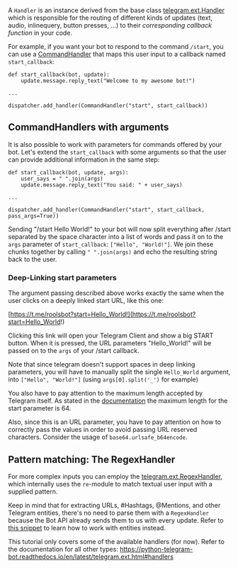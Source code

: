 A `Handler` is an instance derived from the base class [telegram.ext.Handler](https://python-telegram-bot.readthedocs.io/en/latest/telegram.ext.handler.html#telegram.ext.Handler) which is responsible for the routing of different kinds of updates (text, audio, inlinequery, button presses, ...) to their _corresponding callback function_ in your code.

For example, if you want your bot to respond to the command `/start`, you can use a [CommandHandler](https://python-telegram-bot.readthedocs.io/en/latest/telegram.ext.commandhandler.html) that maps this user input to a callback named `start_callback`:
```
def start_callback(bot, update):
    update.message.reply_text("Welcome to my awesome bot!")

...

dispatcher.add_handler(CommandHandler("start", start_callback))
```

## CommandHandlers with arguments

It is also possible to work with parameters for commands offered by your bot. Let's extend the `start_callback` with some arguments so that the user can provide additional information in the same step:

```
def start_callback(bot, update, args):
    user_says = " ".join(args)
    update.message.reply_text("You said: " + user_says)

...

dispatcher.add_handler(CommandHandler("start", start_callback, pass_args=True))
```

Sending "/start Hello World!" to your bot will now split everything after /start separated by the space character into a list of words and pass it on to the `args` parameter of `start_callback`: `["Hello", "World!"]`. We join these chunks together by calling `" ".join(args)` and echo the resulting string back to the user.

### Deep-Linking start parameters
The argument passing described above works exactly the same when the user clicks on a deeply linked start URL, like this one:

[https://t.me/roolsbot?start=Hello_World!](https://t.me/roolsbot?start=Hello_World!)

Clicking this link will open your Telegram Client and show a big START button. When it is pressed, the URL parameters "Hello_World!" will be passed on to the `args` of your /start callback.

Note that since telegram doesn't support spaces in deep linking parameters, you will have to manually split the single `Hello_World` argument, into `["Hello", "World!"]` (using `args[0].split('_')` for example)

You also have to pay attention to the maximum length accepted by Telegram itself. As stated in the [documentation](https://core.telegram.org/bots#deep-linking) the maximum length for the start parameter is 64.

Also, since this is an URL parameter, you have to pay attention on how to correctly pass the values in order to  avoid passing URL reserved characters. Consider the usage of `base64.urlsafe_b64encode`.

## Pattern matching: The RegexHandler

For more complex inputs you can employ the [telegram.ext.RegexHandler](https://python-telegram-bot.readthedocs.io/en/latest/telegram.ext.regexhandler.html), which internally uses the `re`-module to match textual user input with a supplied pattern.

Keep in mind that for extracting URLs, #Hashtags, @Mentions, and other Telegram entities, there's no need to parse them with a `RegexHandler` because the Bot API already sends them to us with every update. Refer to [this snippet](https://github.com/python-telegram-bot/python-telegram-bot/wiki/Code-snippets#message-entities) to learn how to work with entities instead.


This tutorial only covers some of the available handlers (for now). Refer to the documentation for all other types: https://python-telegram-bot.readthedocs.io/en/latest/telegram.ext.html#handlers
